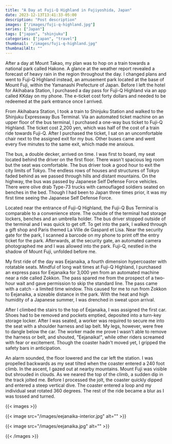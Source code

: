 ```yaml
---
title: "A Day at Fuji-Q Highland in Fujiyoshida, Japan"
date: 2023-12-13T13:41:33-05:00
description: "Post description"
images: ["/images/fuji-q-highland.jpg"]
series: ["Japan"]
tags: ["japan", "shinjuku"]
categories: ["japan", "travel"]
thumbnail: "/images/fuji-q-highland.jpg"
thumbnailAlt: ""
---
```


After a day at Mount Takao, my plan was to hop on a train towards a national park called Hakone. A glance at the weather report revealed a forecast of heavy rain in the region throughout the day. I changed plans and went to Fuji-Q Highland instead, an amusement park located at the base of Mount Fuji, within the Yamanashi Prefecture of Japan. Before I left the hotel for Akihabara Station, I purchased a day pass for Fuji-Q Highland via an app called KKday on my phone. The e-ticket cost forty dollars and needed to be redeemed at the park entrance once I arrived.

From Akihabara Station, I took a train to Shinjuku Station and walked to the Shinjuku Expressway Bus Terminal. Via an automated ticket machine on an upper floor of the bus terminal, I purchased a one-way bus ticket to Fuji-Q Highland. The ticket cost 2,200 yen, which was half of the cost of a train ride towards Fuji-Q. After I purchased the ticket, I sat on an uncomfortable chair next to the assigned exit for my bus. Other buses came and went every five minutes to the same exit, which made me anxious.

The bus, a double decker, arrived on time. I was first to board, my seat located behind the driver on the first floor. There wasn't spacious leg room but the seat was comfortable. The bus driver took a good hour to exit the city limits of Tokyo. The endless rows of houses and structures of Tokyo faded behind as we passed through hills and distant mountains. On the highway, the bus was passed by Japanese Self Defense Force vehicles. There were olive drab Type-73 trucks with camouflaged soldiers seated on benches in the bed. Though I had been to Japan three times prior, it was my first time seeing the Japanese Self Defense Force.

Located near the entrance of Fuji-Q Highland, the Fuji-Q Bus Terminal is comparable to a convenience store. The outside of the terminal had storage lockers, benches and an umbrella holder. The bus driver stopped outside of the terminal and I was quick to get off. To get into the park, I walked through a gift shop and Paris themed La Ville de Gaspard et Lisa. Near the security gate for the park, I scanned a barcode on my phone to print off the entry ticket for the park. Afterwards, at the security gate, an automated camera photographed me and I was allowed into the park. Fuji-Q, nestled in the shadow of Mount Fuji, unfolded before me.

My first ride of the day was Eejanaika, a fourth dimension hypercoaster with rotatable seats. Mindful of long wait times at Fuji-Q Highland, I purchased an express pass for Eejanaika for 3,000 yen from an automated machine near a ride called Zokkon. The pass spared me from the prospect of a two-hour wait and gave permission to skip the standard line. The pass came with a catch - a limited time window. This caused for me to run from Zokkon to Eejanaika, a sizeable distance in the park. With the heat and high humidity of a Japanese summer, I was drenched in sweat upon arrival.

After I climbed the stairs to the top of Eejanaika, I was assigned the first car. Shoes had to be removed and pockets emptied, deposited into a turn-key storage locker. After I was seated, a worker was required to secure me into the seat with a shoulder harness and lap belt. My legs, however, were free to dangle below the car. The worker made me prove I wasn't able to remove the harness or belt, and shouted, "Eejanaika!", while other riders screamed with fear or excitement. Though the coaster hadn't moved yet, I gripped the safety bars in anticipation.

An alarm sounded, the floor lowered and the car left the station. I was propelled backwards as my seat tilted when the coaster entered a 240 foot climb. In the ascent, I gazed out at nearby mountains. Mount Fuji was visible but shrouded in clouds. As we neared the top of the climb, a sudden dip in the track jolted me. Before I processed the jolt, the coaster quickly dipped and entered a steep vertical dive. The coaster entered a loop and my individual seat rotated 360 degrees. The rest of the ride became a blur as I was tossed and turned.

{{< images >}}

{{< image src="/images/eejanaika-interior.jpg" alt="" >}}

{{< image src="/images/eejanaika.jpg" alt="" >}}

{{< /images >}}

<!-- Paniclock ride -->
